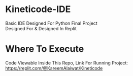 # Kineticode-IDE
Basic IDE Designed For Python Final Project<br>
Designed For & Designed In Replit

# Where To Execute

Code Viewable Inside This Repo, Link For Running Project:
https://replit.com/@KareemAlaiwat/Kineticode
